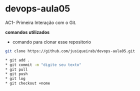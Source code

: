 # devops-aula05 

AC1-  Primeira Interação com o Git.

**comandos utilizados**

* comando para clonar esse repositorio
```bash
git clone https://github.com/jusiqueirab/devops-aula05.git

* git add . 
* git commit -m "digite seu texto"
* git pull
* git push
* git log
* git checkout +nome
